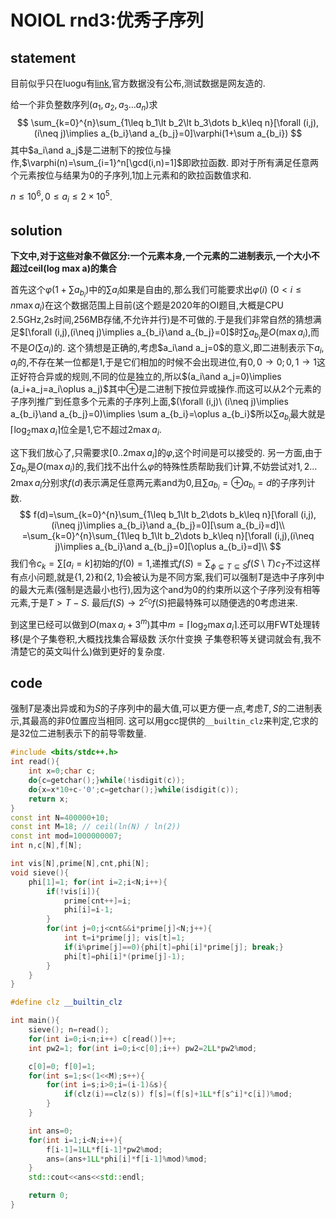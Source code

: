 # NOIOL rnd3:优秀子序列

## statement

目前似乎只在luogu有[link](https://www.luogu.com.cn/problem/P6570),官方数据没有公布,测试数据是网友造的.



给一个非负整数序列$(a_1,a_2,a_3\dots a_n)$求
$$
\sum_{k=0}^{n}\sum_{1\leq b_1\lt b_2\lt b_3\dots b_k\leq n}[\forall (i,j),(i\neq j)\implies a_{b_i}\and a_{b_j}=0]\varphi(1+\sum a_{b_i})
$$
其中$a_i\and a_j$是二进制下的按位与操作,$\varphi(n)=\sum_{i=1}^n[\gcd(i,n)=1]$即欧拉函数.
即对于所有满足任意两个元素按位与结果为0的子序列,1加上元素和的欧拉函数值求和.

$n\leq 10^6,0\leq a_i\leq 2\times 10^5$.

## solution

**下文中,对于这些对象不做区分:一个元素本身,一个元素的二进制表示,一个大小不超过ceil(log max a)的集合**

首先这个$\varphi(1+\sum a_{b_i})$中的$\sum a_i$如果是自由的,那么我们可能要求出$\varphi(i)\ (0\lt i\leq n\max  a_i)$在这个数据范围上目前(这个题是2020年的OI题目,大概是CPU 2.5GHz,2s时间,256MB存储,不允许并行)是不可做的.于是我们非常自然的猜想满足$[\forall (i,j),(i\neq j)\implies a_{b_i}\and a_{b_j}=0]$时$\sum a_{b_i}$是$O(\max a_i)$,而不是$O(\sum a_i)$的.
这个猜想是正确的,考虑$a_i\and a_j=0$的意义,即二进制表示下$a_i,a_j$的,不存在某一位都是$1$,于是它们相加的时候不会出现进位,有$0,0\to 0;0,1\to 1$这正好符合异或的规则,不同的位是独立的,所以$(a_i\and a_j=0)\implies (a_i+a_j=a_i\oplus a_j)$其中$\oplus$是二进制下按位异或操作.而这可以从2个元素的子序列推广到任意多个元素的子序列上面,$(\forall (i,j)\ (i\neq j)\implies a_{b_i}\and a_{b_j}=0)\implies \sum a_{b_i}=\oplus a_{b_i}$所以$\sum a_{b_i}$最大就是$\lceil \log_2\max a_i\rceil$位全是$1$,它不超过$2\max a_i$.

这下我们放心了,只需要求$[0..2\max a_i]$的$\varphi$,这个时间是可以接受的.
另一方面,由于$\sum a_{b_i}$是$O(\max a_i)$的,我们找不出什么$\varphi$的特殊性质帮助我们计算,不妨尝试对$1,2\dots 2\max a_i$分别求$f(d)$表示满足任意两元素and为0,且$\sum a_{b_i}=\oplus a_{b_i}=d$的子序列计数.
$$
f(d)=\sum_{k=0}^{n}\sum_{1\leq b_1\lt b_2\dots b_k\leq n}[\forall (i,j),(i\neq j)\implies a_{b_i}\and a_{b_j}=0][\sum a_{b_i}=d]\\
=\sum_{k=0}^{n}\sum_{1\leq b_1\lt b_2\dots b_k\leq n}[\forall (i,j),(i\neq j)\implies a_{b_i}\and a_{b_j}=0][\oplus a_{b_i}=d]\\
$$
我们令$c_k=\sum [a_i=k]$初始的$f(0)=1$,递推式$f(S)=\sum_{\phi\subsetneq T\subseteq S}f(S\setminus T)c_{T}$不过这样有点小问题,就是$\{1,2\}$和$\{2,1\}$会被认为是不同方案,我们可以强制$T$是选中子序列中的最大元素(强制是选最小也行),因为这个and为0的约束所以这个子序列没有相等元素,于是$T\gt T-S$.
最后$f(S)\to 2^{c_0}f(S)$把最特殊可以随便选的$0$考虑进来.


到这里已经可以做到$O(\max a_i+3^m)$其中$m=\lceil\log_2\max a_i\rceil$.还可以用FWT处理转移(是个子集卷积,大概找找集合幂级数 沃尔什变换 子集卷积等关键词就会有,我不清楚它的英文叫什么)做到更好的复杂度.

## code

强制$T$是凑出异或和为$S$的子序列中的最大值,可以更方便一点,考虑$T,S$的二进制表示,其最高的非0位置应当相同.
这可以用gcc提供的`__builtin_clz`来判定,它求的是32位二进制表示下的前导零数量.

```cpp
#include <bits/stdc++.h>
int read(){
	int x=0;char c;
	do{c=getchar();}while(!isdigit(c));
	do{x=x*10+c-'0';c=getchar();}while(isdigit(c));
	return x;
}
const int N=400000+10;
const int M=18; // ceil(ln(N) / ln(2))
const int mod=1000000007;
int n,c[N],f[N];

int vis[N],prime[N],cnt,phi[N];
void sieve(){
	phi[1]=1; for(int i=2;i<N;i++){
		if(!vis[i]){
			prime[cnt++]=i;
			phi[i]=i-1;
		}
		for(int j=0;j<cnt&&i*prime[j]<N;j++){
			int t=i*prime[j]; vis[t]=1;
			if(i%prime[j]==0){phi[t]=phi[i]*prime[j]; break;}
			phi[t]=phi[i]*(prime[j]-1);
		}
	}
}

#define clz __builtin_clz

int main(){
	sieve(); n=read();
	for(int i=0;i<n;i++) c[read()]++;
	int pw2=1; for(int i=0;i<c[0];i++) pw2=2LL*pw2%mod;

	c[0]=0; f[0]=1;
	for(int s=1;s<(1<<M);s++){
		for(int i=s;i>0;i=(i-1)&s){
			if(clz(i)==clz(s)) f[s]=(f[s]+1LL*f[s^i]*c[i])%mod;
		}
	}

	int ans=0;
	for(int i=1;i<N;i++){
		f[i-1]=1LL*f[i-1]*pw2%mod;
		ans=(ans+1LL*phi[i]*f[i-1]%mod)%mod;
	}
	std::cout<<ans<<std::endl;

	return 0;
}
```

